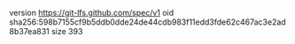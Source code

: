 version https://git-lfs.github.com/spec/v1
oid sha256:598b7155cf9b5ddb0dde24de44cdb983f11edd3fde62c467ac3e2ad8b37ea831
size 393
